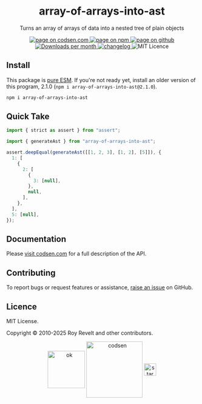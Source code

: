 <h1 align="center">array-of-arrays-into-ast</h1>

<p align="center">Turns an array of arrays of data into a nested tree of plain objects</p>

<p align="center">
  <a href="https://codsen.com/os/array-of-arrays-into-ast" rel="nofollow noreferrer noopener">
    <img src="https://img.shields.io/badge/-codsen-blue?style=flat-square" alt="page on codsen.com">
  </a>
  <a href="https://www.npmjs.com/package/array-of-arrays-into-ast" rel="nofollow noreferrer noopener">
    <img src="https://img.shields.io/badge/-npm-blue?style=flat-square" alt="page on npm">
  </a>
  <a href="https://github.com/codsen/codsen/tree/main/packages/array-of-arrays-into-ast" rel="nofollow noreferrer noopener">
    <img src="https://img.shields.io/badge/-github-blue?style=flat-square" alt="page on github">
  </a>
  <a href="https://npmcharts.com/compare/array-of-arrays-into-ast?interval=30" rel="nofollow noreferrer noopener" target="_blank">
    <img src="https://img.shields.io/npm/dm/array-of-arrays-into-ast.svg?style=flat-square" alt="Downloads per month">
  </a>
  <a href="https://codsen.com/os/array-of-arrays-into-ast/changelog" rel="nofollow noreferrer noopener">
    <img src="https://img.shields.io/badge/changelog-here-brightgreen?style=flat-square" alt="changelog">
  </a>
  <img src="https://img.shields.io/badge/licence-MIT-brightgreen.svg?style=flat-square" alt="MIT Licence">
</p>

## Install

This package is [pure ESM](https://gist.github.com/sindresorhus/a39789f98801d908bbc7ff3ecc99d99c). If you're not ready yet, install an older version of this program, 2.1.0 (`npm i array-of-arrays-into-ast@2.1.0`).

```bash
npm i array-of-arrays-into-ast
```

## Quick Take

```js
import { strict as assert } from "assert";

import { generateAst } from "array-of-arrays-into-ast";

assert.deepEqual(generateAst([[1, 2, 3], [1, 2], [5]]), {
  1: [
    {
      2: [
        {
          3: [null],
        },
        null,
      ],
    },
  ],
  5: [null],
});
```

## Documentation

Please [visit codsen.com](https://codsen.com/os/array-of-arrays-into-ast/) for a full description of the API.

## Contributing

To report bugs or request features or assistance, [raise an issue](https://github.com/codsen/codsen/issues/new/choose) on GitHub.

## Licence

MIT License.

Copyright © 2010-2025 Roy Revelt and other contributors.

<p align="center"><img src="https://codsen.com/images/png-codsen-ok.png" width="98" alt="ok" align="center"> <img src="https://codsen.com/images/png-codsen-1.png" width="148" alt="codsen" align="center"> <img src="https://codsen.com/images/png-codsen-star-small.png" width="32" alt="star" align="center"></p>
